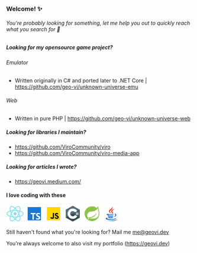 ### Welcome! :sparkles:

###### You're probably looking for something, let me help you out to quickly reach what you search for :rocket:

##### Looking for my opensource game project?
###### Emulator 
- Written originally in C# and ported later to .NET Core | https://github.com/geo-vi/unknown-universe-emu

###### Web
- Written in pure PHP | https://github.com/geo-vi/unknown-universe-web

##### Looking for libraries I maintain?
* https://github.com/ViroCommunity/viro
* https://github.com/ViroCommunity/viro-media-app

##### Looking for articles I wrote?
* https://geovi.medium.com/

#### I love coding with these
![React image](/icons8-react-native-48.png) ![Typescript image](/icons8-typescript-48.png) ![JS image](/icons8-javascript-48.png) ![C# Image](/icons8-c-sharp-logo-48.png) ![Spring image](/icons8-spring-logo-48.png) ![Java Image](/icons8-java-48.png)

Still haven't found what you're looking for?
Mail me me@geovi.dev

You’re always welcome to also visit my portfolio (https://geovi.dev)

<!-- If you're here, I've got an easter egg for you, on my website if you press the letters H-E-S-O-Y-A-M a "intro" version of my portfolio will appear. Hope to bring you some hardcore nostalgia
Best regards, Giovi
--!> 
